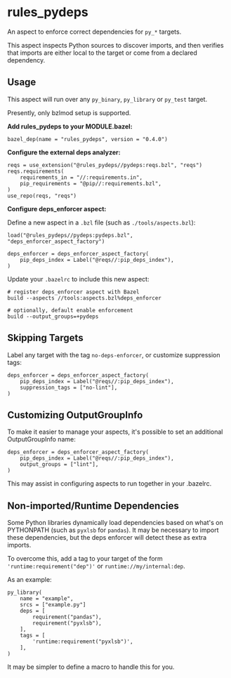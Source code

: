 # rules_pydeps

An aspect to enforce correct dependencies for `py_*` targets.

This aspect inspects Python sources to discover imports, and then verifies that imports are either local to the target or come from a declared dependency.

## Usage

This aspect will run over any `py_binary`, `py_library` or `py_test` target.

Presently, only bzlmod setup is supported.

**Add rules_pydeps to your MODULE.bazel:**

```starlark
bazel_dep(name = "rules_pydeps", version = "0.4.0")
```

**Configure the external deps analyzer:**

```starlark
reqs = use_extension("@rules_pydeps//pydeps:reqs.bzl", "reqs")
reqs.requirements(
    requirements_in = "//:requirements.in",
    pip_requirements = "@pip//:requirements.bzl",
)
use_repo(reqs, "reqs")
```

**Configure deps_enforcer aspect:**

Define a new aspect in a `.bzl` file (such as `./tools/aspects.bzl`):

```starlark
load("@rules_pydeps//pydeps:pydeps.bzl", "deps_enforcer_aspect_factory")

deps_enforcer = deps_enforcer_aspect_factory(
    pip_deps_index = Label("@reqs//:pip_deps_index"),
)
```

Update your `.bazelrc` to include this new aspect:

```starlark
# register deps_enforcer aspect with Bazel
build --aspects //tools:aspects.bzl%deps_enforcer

# optionally, default enable enforcement
build --output_groups=+pydeps
```

## Skipping Targets

Label any target with the tag `no-deps-enforcer`, or customize suppression tags:

```starlark
deps_enforcer = deps_enforcer_aspect_factory(
    pip_deps_index = Label("@reqs//:pip_deps_index"),
    suppression_tags = ["no-lint"],
)
```

## Customizing OutputGroupInfo

To make it easier to manage your aspects, it's possible to set an additional OutputGroupInfo name:

```starlark
deps_enforcer = deps_enforcer_aspect_factory(
    pip_deps_index = Label("@reqs//:pip_deps_index"),
    output_groups = ["lint"],
)
```

This may assist in configuring aspects to run together in your .bazelrc.

## Non-imported/Runtime Dependencies

Some Python libraries dynamically load dependencies based on what's on PYTHONPATH (such as `pyxlsb` for `pandas`). It may be necessary to import these dependencies, but the deps enforcer will detect these as extra imports.

To overcome this, add a tag to your target of the form `'runtime:requirement("dep")'` or `runtime://my/internal:dep`.

As an example:

```starlark
py_library(
    name = "example",
    srcs = ["example.py"]
    deps = [
        requirement("pandas"),
        requirement("pyxlsb"),
    ],
    tags = [
        'runtime:requirement("pyxlsb")',
    ],
)
```

It may be simpler to define a macro to handle this for you.
